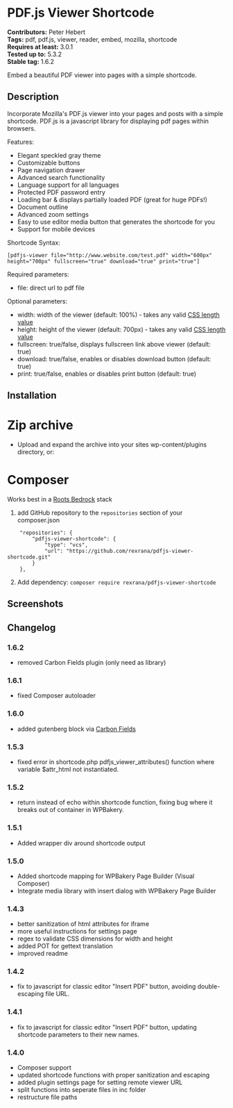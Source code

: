 # PDF.js Viewer Shortcode #
**Contributors:** Peter Hebert  
**Tags:** pdf, pdf.js, viewer, reader, embed, mozilla, shortcode  
**Requires at least:** 3.0.1  
**Tested up to:** 5.3.2  
**Stable tag:** 1.6.2  

Embed a beautiful PDF viewer into pages with a simple shortcode.

## Description ##

Incorporate Mozilla's PDF.js viewer into your pages and posts with a simple shortcode. PDF.js is a javascript library for displaying pdf pages within browsers.

Features:

*   Elegant speckled gray theme
*   Customizable buttons
*   Page navigation drawer
*   Advanced search functionality
*   Language support for all languages
*   Protected PDF password entry
*   Loading bar & displays partially loaded PDF (great for huge PDFs!)
*   Document outline
*   Advanced zoom settings
*   Easy to use editor media button that generates the shortcode for you
*   Support for mobile devices

Shortcode Syntax:
```
[pdfjs-viewer file="http://www.website.com/test.pdf" width="600px" height="700px" fullscreen="true" download="true" print="true"]
```

Required parameters:
*   file: direct url to pdf file

Optional parameters:
*   width: width of the viewer (default: 100%) - takes any valid [CSS length value](https://www.w3.org/TR/css-values-4/#length-value)
*   height: height of the viewer (default: 700px) - takes any valid [CSS length value](https://www.w3.org/TR/css-values-4/#length-value)
*   fullscreen: true/false, displays fullscreen link above viewer (default: true)
*   download: true/false, enables or disables download button (default: true)
*   print: true/false, enables or disables print button (default: true)

## Installation ##

# Zip archive #
* Upload and expand the archive into your sites wp-content/plugins directory, or:

# Composer #
Works best in a [Roots Bedrock](https://roots.io/bedrock/) stack
1. add GitHub repository to the `repositories` section of your composer.json
```
    "repositories": {
        "pdfjs-viewer-shortcode": {
            "type": "vcs",
            "url": "https://github.com/rexrana/pdfjs-viewer-shortcode.git"
        }
    },
```
2. Add dependency: `composer require rexrana/pdfjs-viewer-shortcode`


## Screenshots ##

## Changelog ##

### 1.6.2 ###
* removed Carbon Fields plugin (only need as library)

### 1.6.1 ###
* fixed Composer autoloader

### 1.6.0 ###
* added gutenberg block via [Carbon Fields](https://docs.carbonfields.net/#/containers/gutenberg-blocks)

### 1.5.3 ###
* fixed error in shortcode.php pdfjs_viewer_attributes() function where variable $attr_html not instantiated.

### 1.5.2 ###
* return instead of echo within shortcode function, fixing bug where it breaks out of container in WPBakery.

### 1.5.1 ###
* Added wrapper div around shortcode output

### 1.5.0 ###
* Added shortcode mapping for WPBakery Page Builder (Visual Composer)
* Integrate media library with insert dialog with WPBakery Page Builder

### 1.4.3 ###
* better sanitization of html attributes for iframe
* more useful instructions for settings page
* regex to validate CSS dimensions for width and height
* added POT for gettext translation
* improved readme

### 1.4.2 ###
* fix to javascript for classic editor "Insert PDF" button, avoiding double-escaping file URL.

### 1.4.1 ###
* fix to javascript for classic editor "Insert PDF" button, updating shortcode parameters to their new names.

### 1.4.0 ###
* Composer support
* updated shortcode functions with proper sanitization and escaping
* added plugin settings page for setting remote viewer URL
* split functions into seperate files in inc folder
* restructure file paths

